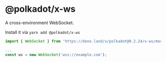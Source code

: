 # @polkadot/x-ws

A cross-environment WebSocket.

Install it via `yarn add @polkadot/x-ws`

```js
import { WebSocket } from 'https://deno.land/x/polkadot@0.2.24/x-ws/mod.ts';

...
const ws = new WebSocket('wss://example.com');
```
